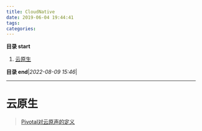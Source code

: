 ```yaml
---
title: CloudNative
date: 2019-06-04 19:44:41
tags: 
categories: 
---
```


**目录 start**

1. [云原生](#云原生)

**目录 end**|_2022-08-09 15:46_|
****************************************
# 云原生
> [Pivotal对云原声的定义](https://pivotal.io/cn/cloud-native)

